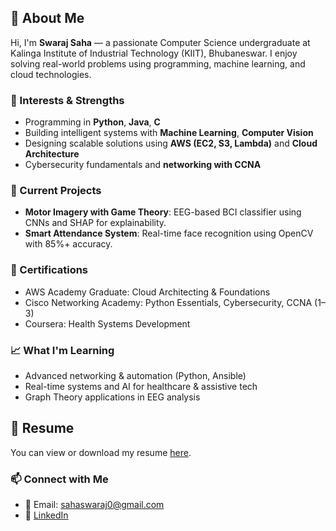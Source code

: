## 👋 About Me

Hi, I'm **Swaraj Saha** — a passionate Computer Science undergraduate at Kalinga Institute of Industrial Technology (KIIT), Bhubaneswar. I enjoy solving real-world problems using programming, machine learning, and cloud technologies.

### 🧠 Interests & Strengths
- Programming in **Python**, **Java**, **C**
- Building intelligent systems with **Machine Learning**, **Computer Vision**
- Designing scalable solutions using **AWS (EC2, S3, Lambda)** and **Cloud Architecture**
- Cybersecurity fundamentals and **networking with CCNA**

### 🔬 Current Projects
- **Motor Imagery with Game Theory**: EEG-based BCI classifier using CNNs and SHAP for explainability.
- **Smart Attendance System**: Real-time face recognition using OpenCV with 85%+ accuracy.

### 📜 Certifications
- AWS Academy Graduate: Cloud Architecting & Foundations
- Cisco Networking Academy: Python Essentials, Cybersecurity, CCNA (1–3)
- Coursera: Health Systems Development

### 📈 What I'm Learning
- Advanced networking & automation (Python, Ansible)
- Real-time systems and AI for healthcare & assistive tech
- Graph Theory applications in EEG analysis

## 📄 Resume
You can view or download my resume [here](./Swaraj_Saha_Resume.pdf).

### 📫 Connect with Me
- 📧 Email: sahaswaraj0@gmail.com
- 🔗 [LinkedIn](https://www.linkedin.com/in/swaraj-saha-99326a350)
